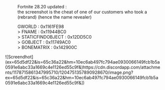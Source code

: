 <dl>
<dd> Fortnite 28.20 updated : </dd>
<dd> the screenshot is the cheat of one of our customers who took a (rebrand) (hence the name revealer) </dd>
</dl>
<dl><dd> GWORLD : 0x1161FE98 </dd>
<dd> > FNAME : 0x11944BC0 </dd>
<dd> > STATICFINDOBJECT : 0x12DD5C0 </dd>
<dd> > GOBJECT : 0x11749AC0 </dd>
<dd> > BONEMATRIX : 0x142900C </dd>
</dl>
![Screendhot](ex=65d5df22&is=65c36a22&hm=10ec6ab497fc794ae0930066149fcb1b5a0591e6abc33a1669c4e1126ed55c9f&)https://cdn.discordapp.com/attachments/1178715861347995710/1204751357890928670/image.png?ex=65d5df22&is=65c36a22&hm=10ec6ab497fc794ae0930066149fcb1b5a0591e6abc33a1669c4e1126ed55c9f&])
